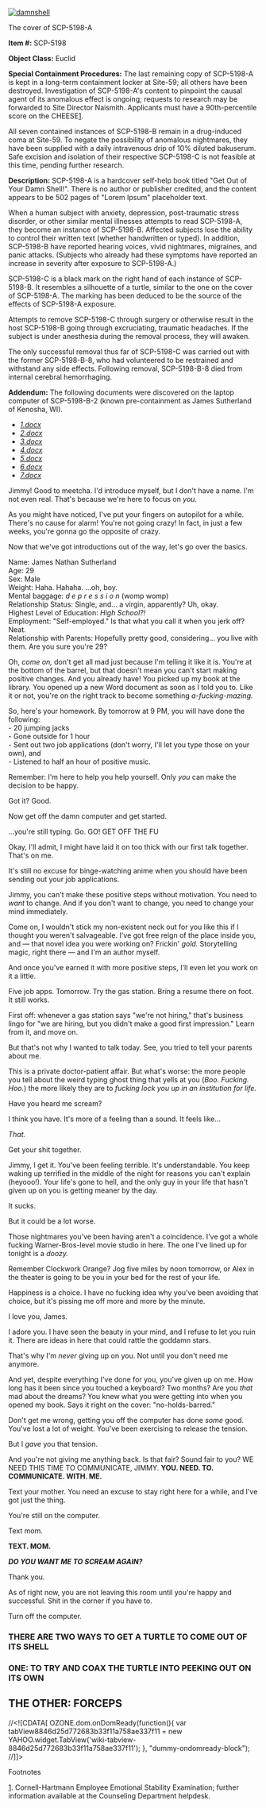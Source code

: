 [![damnshell](http://scp-wiki.wdfiles.com/local--resized-images/scp-5198/damnshell/medium.jpg)](http://scp-wiki.wdfiles.com/local--files/scp-5198/damnshell)

The cover of SCP-5198-A

**Item #:** SCP-5198

**Object Class:** Euclid

**Special Containment Procedures:** The last remaining copy of SCP-5198-A is kept in a long-term containment locker at Site-59; all others have been destroyed. Investigation of SCP-5198-A's content to pinpoint the causal agent of its anomalous effect is ongoing; requests to research may be forwarded to Site Director Naismith. Applicants must have a 90th-percentile score on the CHEESE[1](javascript:;).

All seven contained instances of SCP-5198-B remain in a drug-induced coma at Site-59. To negate the possibility of anomalous nightmares, they have been supplied with a daily intravenous drip of 10% diluted bakuserum. Safe excision and isolation of their respective SCP-5198-C is not feasible at this time, pending further research.

**Description:** SCP-5198-A is a hardcover self-help book titled "Get Out of Your Damn Shell!". There is no author or publisher credited, and the content appears to be 502 pages of "Lorem Ipsum" placeholder text.

When a human subject with anxiety, depression, post-traumatic stress disorder, or other similar mental illnesses attempts to read SCP-5198-A, they become an instance of SCP-5198-B. Affected subjects lose the ability to control their written text (whether handwritten or typed). In addition, SCP-5198-B have reported hearing voices, vivid nightmares, migraines, and panic attacks. (Subjects who already had these symptoms have reported an increase in severity after exposure to SCP-5198-A.)

SCP-5198-C is a black mark on the right hand of each instance of SCP-5198-B. It resembles a silhouette of a turtle, similar to the one on the cover of SCP-5198-A. The marking has been deduced to be the source of the effects of SCP-5198-A exposure.

Attempts to remove SCP-5198-C through surgery or otherwise result in the host SCP-5198-B going through excruciating, traumatic headaches. If the subject is under anesthesia during the removal process, they will awaken.

The only successful removal thus far of SCP-5198-C was carried out with the former SCP-5198-B-8, who had volunteered to be restrained and withstand any side effects. Following removal, SCP-5198-B-8 died from internal cerebral hemorrhaging.

**Addendum:** The following documents were discovered on the laptop computer of SCP-5198-B-2 (known pre-containment as James Sutherland of Kenosha, WI).

*   [_1.docx_](javascript:;)
*   [_2.docx_](javascript:;)
*   [_3.docx_](javascript:;)
*   [_4.docx_](javascript:;)
*   [_5.docx_](javascript:;)
*   [_6.docx_](javascript:;)
*   [_7.docx_](javascript:;)

Jimmy! Good to meetcha. I'd introduce myself, but I don't have a name. I'm not even real. That's because we're here to focus on _you._

As you might have noticed, I've put your fingers on autopilot for a while. There's no cause for alarm! You're not going crazy! In fact, in just a few weeks, you're gonna go the opposite of crazy.

Now that we've got introductions out of the way, let's go over the basics.

Name: James Nathan Sutherland  
Age: 29  
Sex: Male  
Weight: Haha. Hahaha. …oh, boy.  
Mental baggage: _d e p r e s s i o n_ (womp womp)  
Relationship Status: Single, and… a virgin, apparently? Uh, okay.  
Highest Level of Education: _High School?!_  
Employment: "Self-employed." Is that what you call it when you jerk off? Neat.  
Relationship with Parents: Hopefully pretty good, considering… you live with them. Are you sure you're 29?

Oh, _come on,_ don't get all mad just because I'm telling it like it is. You're at the bottom of the barrel, but that doesn't mean you can't start making positive changes. And you already have! You picked up my book at the library. You opened up a new Word document as soon as I told you to. Like it or not, you're on the right track to become something _a-fucking-mazing._

So, here's your homework. By tomorrow at 9 PM, you will have done the following:  
\- 20 jumping jacks  
\- Gone outside for 1 hour  
\- Sent out two job applications (don't worry, I'll let you type those on your own), and  
\- Listened to half an hour of positive music.

Remember: I'm here to help you help yourself. Only _you_ can make the decision to be happy.

Got it? Good.

Now get off the damn computer and get started.

…you're still typing. Go. GO! GET OFF THE FU

Okay, I'll admit, I might have laid it on too thick with our first talk together. That's on me.

It's still no excuse for binge-watching anime when you should have been sending out your job applications.

Jimmy, you can't make these positive steps without motivation. You need to _want_ to change. And if you don't want to change, you need to change your mind immediately.

Come on, I wouldn't stick my non-existent neck out for you like this if I thought you weren't salvageable. I've got free reign of the place inside you, and — that novel idea you were working on? Frickin' _gold._ Storytelling magic, right there — and I'm an author myself.

And once you've earned it with more positive steps, I'll even let you work on it a little.

Five job apps. Tomorrow. Try the gas station. Bring a resume there on foot. It still works.

First off: whenever a gas station says "we're not hiring," that's business lingo for "we are hiring, but you didn't make a good first impression." Learn from it, and move on.

But that's not why I wanted to talk today. See, you tried to tell your parents about me.

This is a private doctor-patient affair. But what's worse: the more people you tell about the weird typing ghost thing that yells at you (_Boo. Fucking. Hoo._) the more likely they are to _fucking lock you up in an institution for life._

Have you heard me scream?

I think you have. It's more of a feeling than a sound. It feels like…

_That._

Get your shit together.

Jimmy, I get it. You've been feeling terrible. It's understandable. You keep waking up terrified in the middle of the night for reasons you can't explain (heyooo!). Your life's gone to hell, and the only guy in your life that hasn't given up on you is getting meaner by the day.

It sucks.

But it could be a lot worse.

Those nightmares you've been having aren't a coincidence. I've got a whole fucking Warner-Bros-level movie studio in here. The one I've lined up for tonight is a _doozy._

Remember Clockwork Orange? Jog five miles by noon tomorrow, or Alex in the theater is going to be you in your bed for the rest of your life.

Happiness is a choice. I have no fucking idea why you've been avoiding that choice, but it's pissing me off more and more by the minute.

I love you, James.

I adore you. I have seen the beauty in your mind, and I refuse to let you ruin it. There are ideas in here that could rattle the goddamn stars.

That's why I'm _never_ giving up on you. Not until you don't need me anymore.

And yet, despite everything I've done for you, you've given up on me. How long has it been since you touched a keyboard? Two months? Are you _that_ mad about the dreams? You knew what you were getting into when you opened my book. Says it right on the cover: "no-holds-barred."

Don't get me wrong, getting you off the computer has done _some_ good. You've lost a lot of weight. You've been exercising to release the tension.

But I _gave_ you that tension.

And you're not giving me anything back. Is that fair? Sound fair to you? WE NEED THIS TIME TO COMMUNICATE, JIMMY. **YOU. NEED. TO. COMMUNICATE. WITH. ME.**

Text your mother. You need an excuse to stay right here for a while, and I've got just the thing.

You're still on the computer.

Text mom.

**TEXT. MOM.**

_**DO YOU WANT ME TO SCREAM AGAIN?**_

Thank you.

As of right now, you are not leaving this room until you're happy and successful. Shit in the corner if you have to.

Turn off the computer.

### **THERE ARE TWO WAYS TO GET A TURTLE TO COME OUT OF ITS SHELL**

### **ONE: TO TRY AND COAX THE TURTLE INTO PEEKING OUT ON ITS OWN**

**THE OTHER: FORCEPS**
----------------------

//<!\[CDATA\[ OZONE.dom.onDomReady(function(){ var tabView8846d25d772683b33f11a758ae337f11 = new YAHOO.widget.TabView('wiki-tabview-8846d25d772683b33f11a758ae337f11'); }, "dummy-ondomready-block"); //\]\]>

Footnotes

[1](javascript:;). Cornell-Hartmann Employee Emotional Stability Examination; further information available at the Counseling Department helpdesk.